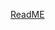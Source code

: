 [ReadME](https://raw.githubusercontent.com/mendixlabs/app-services-components/main/apps/web-widgets/app-guide-mendix-widget/README.md ":include")
